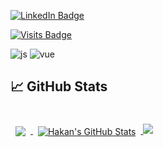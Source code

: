 
[![LinkedIn Badge](https://img.shields.io/badge/LinkedIn-Profile-informational?style=for-the-badge&logo=linkedin&logoColor=white&color=0D76A8)](https://www.linkedin.com/in/hakan-akgül/)

[![Visits Badge](https://badges.pufler.dev/visits/hakan-akgul/hakan-akgul?style=for-the-badge)](https://github.com/hakan-akgul)

![js](https://img.shields.io/badge/Code-JavaScript-informational?style=for-the-badge&logo=JavaScript&logoColor=white&color=EFD81D)
![vue](https://img.shields.io/badge/Code-Vue-informational?style=for-the-badge&logo=Vue&logoColor=white&color=42BF94)



## &#x1f4c8; GitHub Stats

<br>

<a href="https://github.com/hakan-akgul">
  <img align="center" style="margin:0.5rem" src="https://github-readme-stats.vercel.app/api/top-langs/?username=hakan-akgul&hide=html,css&title_color=ffffff&text_color=c9cacc&icon_color=4AB197&bg_color=1A2B34" />
</a>

<a href="https://github.com/hakan-akgul">
  <img align="center" style="margin:0.5rem" src="https://github-readme-stats.vercel.app/api?username=hakan-akgul&show_icons=true&line_height=27&count_private=true&title_color=ffffff&text_color=c9cacc&icon_color=4AB097&bg_color=1A2B34" alt="Hakan's GitHub Stats" />
</a>

<img src="https://github-readme-stats.vercel.app/api/top-langs/?username=hakan-akgul&theme=blue-green" />


<br>

